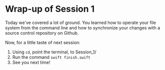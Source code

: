 # Wrap-up of Session 1

Today we've covered a lot of ground. You learned how to operate your file system from the command line and how to synchronize your changes with a source control repository on Github.

Now, for a little taste of next session:

1. Using `cd`, point the terminal, to Session_1/
2. Run the command `swift finish.swift`
3. See you next time!
